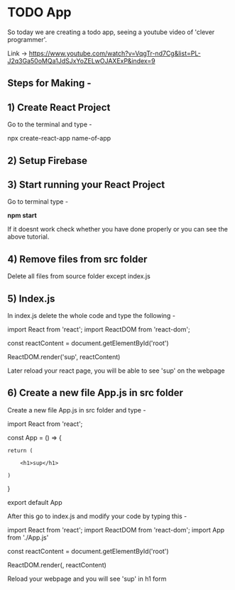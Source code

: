 # TODO App

So today we are creating a todo app, seeing a youtube video of 'clever programmer'. 

Link -> https://www.youtube.com/watch?v=VqgTr-nd7Cg&list=PL-J2q3Ga50oMQa1JdSJxYoZELwOJAXExP&index=9

## Steps for Making -

## 1) Create React Project

Go to the terminal and type -

   npx create-react-app name-of-app

## 2) Setup Firebase
## 3) Start running your React Project

Go to terminal type - 

<b>npm start</b>

If it doesnt work check whether you have done properly or you can see the above tutorial.

## 4) Remove files from src folder

Delete all files from source folder except index.js

## 5) Index.js

In index.js delete the whole code and type the following - 

import React from 'react';
import ReactDOM from 'react-dom';

const reactContent = document.getElementById('root')

ReactDOM.render('sup', reactContent)

Later reload your react page, you will be able to see 'sup' on the webpage 

## 6) Create a new file App.js in src folder

Create a new file App.js in src folder and type - 

import React from 'react';

const App = () => {

    return (
    
        <h1>sup</h1>
        
    )
    
}

export default App

After this go to index.js and modify your code by typing this - 

import React from 'react';
import ReactDOM from 'react-dom';
import App from './App.js'

const reactContent = document.getElementById('root')

ReactDOM.render(<App/>, reactContent)

Reload your webpage and you will see 'sup' in h1 form 

